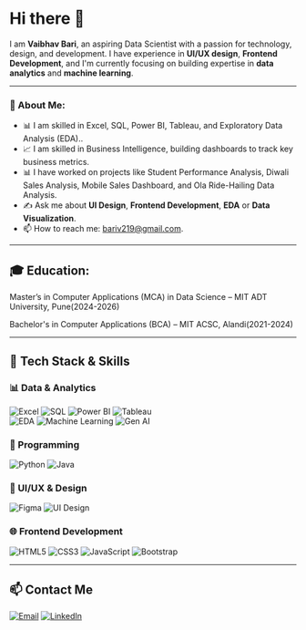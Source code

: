 # Hi there 👋  

I am **Vaibhav Bari**, an aspiring Data Scientist with a passion for technology, design, and development. I have experience in **UI/UX design**, **Frontend Development**, and I'm currently focusing on building expertise in **data analytics** and **machine learning**.  

---

### 🌟 About Me:  
- 📊 I am skilled in Excel, SQL, Power BI, Tableau, and Exploratory Data Analysis (EDA)..  
- 📈 I am skilled in Business Intelligence, building dashboards to track key business metrics.  
- 📊 I have worked on projects like Student Performance Analysis, Diwali Sales Analysis, Mobile Sales Dashboard, and Ola Ride-Hailing Data Analysis. 
- ✍️ Ask me about **UI Design**, **Frontend Development**, **EDA** or **Data Visualization**.  
- 📫 How to reach me: [bariv219@gmail.com](mailto:bariv219@gmail.com).

---

## 🎓 Education:
Master’s in Computer Applications (MCA) in Data Science – MIT ADT University, Pune(2024-2026)

Bachelor's in Computer Applications (BCA) – MIT ACSC, Alandi(2021-2024)

---
## 💼 Tech Stack & Skills

### 📊 Data & Analytics  
![Excel](https://img.shields.io/badge/Excel-217346?style=for-the-badge&logo=microsoft-excel&logoColor=white)
![SQL](https://img.shields.io/badge/SQL-336791?style=for-the-badge&logo=postgresql&logoColor=white)
![Power BI](https://img.shields.io/badge/Power%20BI-F2C811?style=for-the-badge&logo=powerbi&logoColor=black)
![Tableau](https://img.shields.io/badge/Tableau-E97627?style=for-the-badge&logo=tableau&logoColor=white)  
![EDA](https://img.shields.io/badge/EDA-Data%20Science-informational?style=for-the-badge)
![Machine Learning](https://img.shields.io/badge/Machine%20Learning-blue?style=for-the-badge)
![Gen AI](https://img.shields.io/badge/Generative%20AI-OpenAI-6528e0?style=for-the-badge&logo=openai&logoColor=white)

### 🐍 Programming  
![Python](https://img.shields.io/badge/Python-3776AB?style=for-the-badge&logo=python&logoColor=white)
![Java](https://img.shields.io/badge/Java-ED8B00?style=for-the-badge&logo=openjdk&logoColor=white)

### 🎨 UI/UX & Design  
![Figma](https://img.shields.io/badge/Figma-000000?style=for-the-badge&logo=figma&logoColor=white)
![UI Design](https://img.shields.io/badge/UI%20Design-Creative-ff69b4?style=for-the-badge)

### 🌐 Frontend Development  
![HTML5](https://img.shields.io/badge/HTML5-E34F26?style=for-the-badge&logo=html5&logoColor=white)
![CSS3](https://img.shields.io/badge/CSS3-1572B6?style=for-the-badge&logo=css3&logoColor=white)
![JavaScript](https://img.shields.io/badge/JavaScript-F7DF1E?style=for-the-badge&logo=javascript&logoColor=black)
![Bootstrap](https://img.shields.io/badge/Bootstrap-7952B3?style=for-the-badge&logo=bootstrap&logoColor=white)

---

## 📫 Contact Me

[![Email](https://img.shields.io/badge/Email-bariv219@gmail.com-D14836?style=for-the-badge&logo=gmail&logoColor=white)](mailto:bariv219@gmail.com)
[![LinkedIn](https://img.shields.io/badge/LinkedIn-vaibhav--bari--915bb5202-0A66C2?style=for-the-badge&logo=linkedin&logoColor=white)](https://www.linkedin.com/in/vaibhav-bari-915bb5202/)


